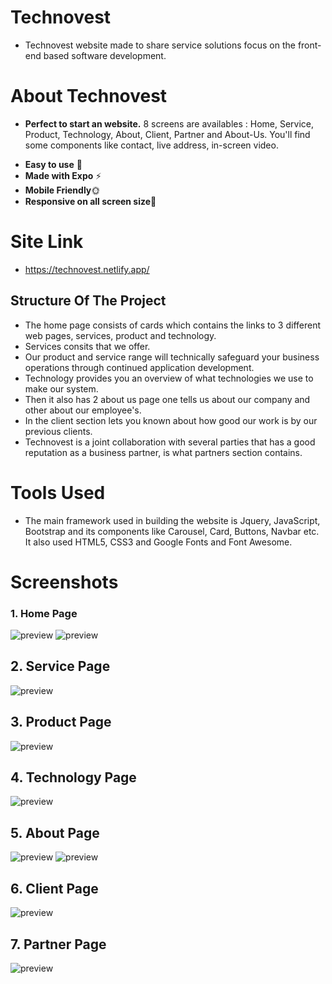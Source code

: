 # Technovest
* Technovest website made to share service solutions focus on the front-end based software development.

# About Technovest
* **Perfect to start an website.** 8 screens are availables : Home, Service, Product, Technology, About, Client, Partner and About-Us. You'll find some components like contact, live address, in-screen video.

- **Easy to use** 🤘
- **Made with Expo** ⚡
- **Mobile Friendly**🌞
- **Responsive on all screen size**🧐

# Site Link 
* https://technovest.netlify.app/

## Structure Of The Project

- The home page consists of cards which contains the links to 3 different web pages, services, product and technology.
- Services consits that we offer.
- Our product and service range will technically safeguard your business operations through continued application development.
- Technology provides you an overview of what technologies we use to make our system.
- Then it also has 2 about us page one tells us about our company and other about our employee's.
- In the client section lets you known about how good our work is by our previous clients.
- Technovest is a joint collaboration with several parties that has a good reputation as a business partner, is what partners section contains.

# Tools Used
* The main framework used in building the website is Jquery, JavaScript, Bootstrap and its components like Carousel, Card, Buttons, Navbar etc. It also used HTML5, CSS3 and Google Fonts and Font Awesome.

# Screenshots
### 1. Home Page
![preview](image/preview1.png)
![preview](image/preview2.png)

## 2. Service Page
![preview](image/service-img.png)

## 3. Product Page
![preview](image/product-img.png)

## 4. Technology Page
![preview](image/technology-img.png)

## 5. About Page
![preview](image/about-img1.png)
![preview](image/about-img2.png)

## 6. Client Page
![preview](image/client-img.png)

## 7. Partner Page
![preview](image/parter-img.png)

